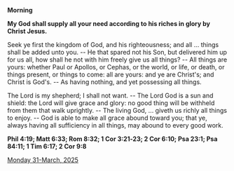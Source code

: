 **Morning**

**My God shall supply all your need according to his riches in glory by Christ Jesus.**
 
Seek ye first the kingdom of God, and his righteousness; and all ... things shall be added unto you. -- He that spared not his Son, but delivered him up for us all, how shall he not with him freely give us all things? -- All things are yours: whether Paul or Apollos, or Cephas, or the world, or life, or death, or things present, or things to come: all are yours: and ye are Christ's; and Christ is God's. -- As having nothing, and yet possessing all things.
 
The Lord is my shepherd; I shall not want. -- The Lord God is a sun and shield: the Lord will give grace and glory: no good thing will be withheld from them that walk uprightly. -- The living God, ... giveth us richly all things to enjoy. -- God is able to make all grace abound toward you; that ye, always having all sufficiency in all things, may abound to every good work.  

**Phil 4:19; Matt 6:33; Rom 8:32; 1 Cor 3:21‑23; 2 Cor 6:10; Psa 23:1; Psa 84:11; 1 Tim 6:17; 2 Cor 9:8**

[Monday 31-March, 2025](https://t.me/daily_light)
